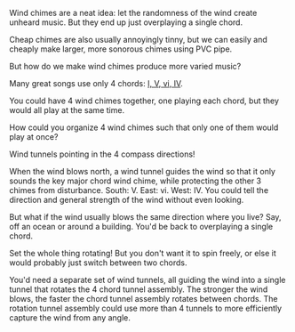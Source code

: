 Wind chimes are a neat idea: let the randomness of the wind create unheard music. But they end up just overplaying a single chord.

Cheap chimes are also usually annoyingly tinny, but we can easily and cheaply make larger, more sonorous chimes using PVC pipe.

But how do we make wind chimes produce more varied music?

Many great songs use only 4 chords: [I, V, vi, IV](https://en.wikipedia.org/wiki/List_of_songs_containing_the_I%E2%80%93V%E2%80%93vi%E2%80%93IV_progression).

You could have 4 wind chimes together, one playing each chord, but they would all play at the same time.

How could you organize 4 wind chimes such that only one of them would play at once?

Wind tunnels pointing in the 4 compass directions!

When the wind blows north, a wind tunnel guides the wind so that it only sounds the key major chord wind chime, while protecting the other 3 chimes from disturbance. South: V. East: vi. West: IV.
You could tell the direction and general strength of the wind without even looking.

But what if the wind usually blows the same direction where you live? Say, off an ocean or around a building. You'd be back to overplaying a single chord.

Set the whole thing rotating! But you don't want it to spin freely, or else it would probably just switch between two chords.

You'd need a separate set of wind tunnels, all guiding the wind into a single tunnel that rotates the 4 chord tunnel assembly. The stronger the wind blows, the faster the chord tunnel assembly rotates between chords. The rotation tunnel assembly could use more than 4 tunnels to more efficiently capture the wind from any angle.
